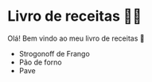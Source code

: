 # Livro de receitas :man_cook:

Olá! Bem vindo ao meu livro de receitas :wave:

- Strogonoff de Frango 
- Pão de forno
- Pave
